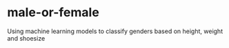 # male-or-female
Using machine learning models to classify genders based on height, weight and shoesize
